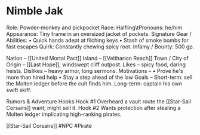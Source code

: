 # Nimble Jak

Role: Powder-monkey and pickpocket
Race: Halfling\tPronouns: he/him
Appearance: Tiny frame in an oversized jacket of pockets.
Signature Gear / Abilities:
• Quick hands adept at filching keys
• Stash of smoke bombs for fast escapes
Quirk: Constantly chewing spicy root.
Infamy / Bounty: 500 gp.

Nation – [[United Mortal Pact]]
Island – [[Veltharion Reach]]
Town / City of Origin – [[Last Hope]], windswept cliff outpost.
Likes – spicy food, daring heists.
Dislikes – heavy armor, long sermons.
Motivations –
• Prove he's more than hired help
• Stay a step ahead of the law
Goals –
Short-term: sell the Molten ledger before the cult finds him.
Long-term: captain his own swift skiff.

Rumors & Adventure Hooks
Hook #1 Overheard a vault route the [[Star-Sail Corsairs]] want; might sell it.
Hook #2 Wants protection after stealing a Molten ledger implicating high-ranking pirates.

[[Star-Sail Corsairs]] #NPC #Pirate
